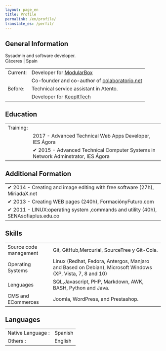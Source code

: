 ```yaml
---
layout: page_en
title: Profile
permalink: /en/profile/
translate_es: /perfil/
---
```


## General Information
<p class="profile-description">Sysadmin and software developer.
<br>
Cáceres | Spain
</p>
<table class="profile-table">
	<tbody>
		<tr>
			<td class="profile-table-header">Current:</td>
			<td class="profile-table-info">Developer for <a href="http://modularbox.es" target="_blank">ModularBox</a></td>
		</tr>
		<tr><td class="profile-table-header"></td>
			<td class="profile-table-info">Co-founder and co-author of <a href="http://colaboratorio.net" target="_blank">colaboratorio.net</a></td>
		</tr>
			<td class="profile-table-header">Before:</td>
			<td class="profile-table-info">Technical service assistant in Atento.</td>
		</tr>
		<tr><td class="profile-table-header"></td>
			<td class="profile-table-info">Developer for <a href="http://keepitech.com" target="_blank">KeepItTech</a></td>
		</tr>
	</tbody>
</table>

## Education


<table class="profile-table">
	<tbody>
		<tr>
			<td class="profile-table-header">Training:</td>
		</tr>
		<tr><td></td>
			<td class="profile-table-info">2017 - Advanced Technical Web Apps Developer, IES Ágora</td>
		</tr>
		<tr><td></td>
			<td class="profile-table-info">✔ 2015 - Advanced Technical Computer Systems in Network Adminstrator, IES Ágora</td>
		</tr>
	</tbody>
</table>

## Additional Formation

<table class="profile-table">
	<tbody>
		<tr>
			<td class="profile-table-info">✔ 2014 - Creating and image editing with free software (27h), MiriadaX.net</td>
		</tr>
		<tr>
			<td class="profile-table-info">✔ 2013 - Creating WEB pages (240h), FormaciónyFuturo.com</td>
		</tr>
		<tr>
			<td class="profile-table-info">✔ 2011 - LINUX:operating system ,commands and utility (40h), SENAsofiaplus.edu.co</td>
		</tr>
	</tbody>
</table>

## Skills

<table class="profile-table">
	<tbody>
		<tr>
			<td class="profile-table-header">Source code management</td>
			<td class="profile-table-info">Git, GitHub,Mercurial, SourceTree y Git-Cola.</td>
		</tr>
		<tr>
			<td class="profile-table-header">Operating Systems</td>
			<td class="profile-table-info">Linux (Redhat, Fedora, Antergos, Manjaro and Based on Debian), Microsoft Windows (XP, Vista, 7, 8 and 10)</td>
		</tr>
		<tr>
			<td class="profile-table-header">Lenguages</td>
			<td class="profile-table-info">SQL,Javascript, PHP, Markdown, AWK, BASH, Python and Java.</td>
		</tr>
		<tr>
			<td class="profile-table-header">CMS and ECommerces</td>
			<td class="profile-table-info">Joomla, WordPress, and Prestashop.</td>
		</tr>
	</tbody>
</table>

## Languages

<table class="profile-table">
	<tbody>
		<tr>
			<td class="profile-table-header">Native Language :</td>
			<td class="profile-table-info">Spanish</td>
		</tr>
		<tr>
			<td class="profile-table-header">Others :</td>
			<td class="profile-table-info">English</td>
		</tr>
	</tbody>
</table>
